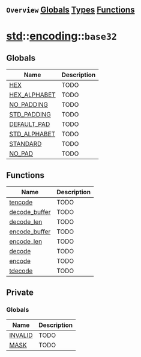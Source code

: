 ## `Overview` [Globals](./globals.md) [Types](./types.md) [Functions](./functions.md)
# [std](./../../std.md)::[encoding](./../encoding.md)::`base32`
## Globals
|Name|Description|
|----|-----------|
|[HEX](#todo)|TODO|
|[HEX_ALPHABET](#todo)|TODO|
|[NO_PADDING](#todo)|TODO|
|[STD_PADDING](#todo)|TODO|
|[DEFAULT_PAD](#todo)|TODO|
|[STD_ALPHABET](#todo)|TODO|
|[STANDARD](#todo)|TODO|
|[NO_PAD](#todo)|TODO|
## Functions
|Name|Description|
|----|-----------|
|[tencode](#todo)|TODO|
|[decode_buffer](#todo)|TODO|
|[decode_len](#todo)|TODO|
|[encode_buffer](#todo)|TODO|
|[encode_len](#todo)|TODO|
|[decode](#todo)|TODO|
|[encode](#todo)|TODO|
|[tdecode](#todo)|TODO|
## Private
### Globals
|Name|Description|
|----|-----------|
|[INVALID](#todo)|TODO|
|[MASK](#todo)|TODO|
